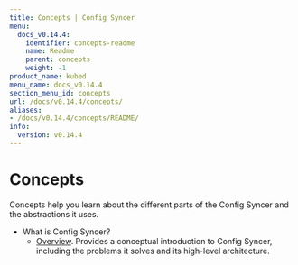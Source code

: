 ```yaml
---
title: Concepts | Config Syncer
menu:
  docs_v0.14.4:
    identifier: concepts-readme
    name: Readme
    parent: concepts
    weight: -1
product_name: kubed
menu_name: docs_v0.14.4
section_menu_id: concepts
url: /docs/v0.14.4/concepts/
aliases:
- /docs/v0.14.4/concepts/README/
info:
  version: v0.14.4
---
```


# Concepts

Concepts help you learn about the different parts of the Config Syncer and the abstractions it uses.

- What is Config Syncer?
  - [Overview](/docs/v0.14.4/concepts/what-is-kubed/overview). Provides a conceptual introduction to Config Syncer, including the problems it solves and its high-level architecture.
